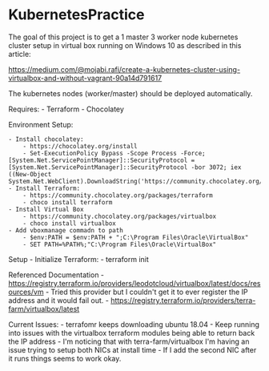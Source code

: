 # KubernetesPractice
The goal of this project is to get a 1 master 3 worker node kubernetes cluster setup in virtual box running on Windows 10 as described in this article: 

https://medium.com/@mojabi.rafi/create-a-kubernetes-cluster-using-virtualbox-and-without-vagrant-90a14d791617

The kubernetes nodes (worker/master) should be deployed automatically. 

Requires: 
    - Terraform 
    - Chocolatey 

Environment Setup: 

    - Install chocolatey:
        - https://chocolatey.org/install
        - Set-ExecutionPolicy Bypass -Scope Process -Force; [System.Net.ServicePointManager]::SecurityProtocol = [System.Net.ServicePointManager]::SecurityProtocol -bor 3072; iex ((New-Object System.Net.WebClient).DownloadString('https://community.chocolatey.org/install.ps1'))
    - Install Terraform: 
        - https://community.chocolatey.org/packages/terraform
        - choco install terraform
    - Install Virtual Box 
        - https://community.chocolatey.org/packages/virtualbox
        - choco install virtualbox
    - Add vboxmanage commadn to path 
        - $env:PATH = $env:PATH + ";C:\Program Files\Oracle\VirtualBox"
        - SET PATH=%PATH%;"C:\Program Files\Oracle\VirtualBox"

Setup 
    - Initialize Terraform: 
        - terraform init 

Referenced Documentation
    - https://registry.terraform.io/providers/leodotcloud/virtualbox/latest/docs/resources/vm
        - Tried this provider but I couldn't get it to ever register the IP address and it would fail out. 
    - https://registry.terraform.io/providers/terra-farm/virtualbox/latest

Current Issues: 
    - terrafomr keeps downloading ubuntu 18.04 
    - Keep running into issues with the virtualbox terraform modules being able to return back the IP address
        - I'm noticing that with terra-farm/virtualbox I'm having an issue trying to setup both NICs at install time 
        - If I add the second NIC after it runs things seems to work okay. 
